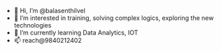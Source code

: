 - 👋 Hi, I’m @balasenthilvel
- 👀 I’m interested in training, solving complex logics, exploring the new technologies
- 🌱 I’m currently learning Data Analytics, IOT 
- 📫 reach@9840212402

<!---
bsvidea/bsvidea is a ✨ special ✨ repository because its `README.md` (this file) appears on your GitHub profile.
You can click the Preview link to take a look at your changes.
--->
